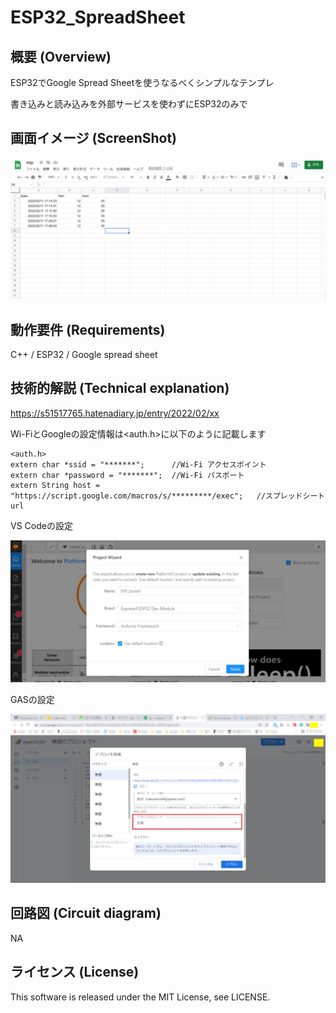 # ESP32_SpreadSheet

## 概要 (Overview)

ESP32でGoogle Spread Sheetを使うなるべくシンプルなテンプレ

書き込みと読み込みを外部サービスを使わずにESP32のみで

## 画面イメージ (ScreenShot)

<img src="pic/pic1.jpg">

## 動作要件 (Requirements)

C++ / ESP32 / Google spread sheet

## 技術的解説 (Technical explanation)

https://s51517765.hatenadiary.jp/entry/2022/02/xx


Wi-FiとGoogleの設定情報は<auth.h>に以下のように記載します
```
<auth.h>
extern char *ssid = "*******";      //Wi-Fi アクセスポイント
extern char *password = "*******";  //Wi-Fi パスポート
extern String host = "https://script.google.com/macros/s/*********/exec";   //スプレッドシートurl
```

VS Codeの設定

<img src="pic/pic2.jpg">

GASの設定

<img src="pic/pic3.jpg">


## 回路図 (Circuit diagram)

NA

## ライセンス (License)

This software is released under the MIT License, see LICENSE.
